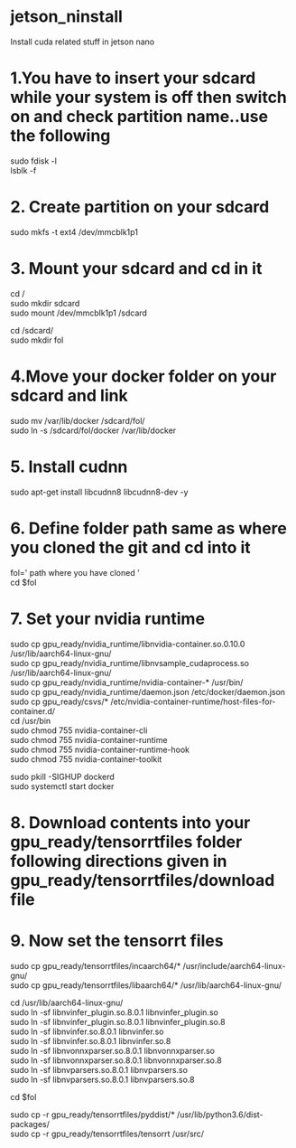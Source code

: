 # jetson_ninstall
Install cuda related stuff in jetson nano

# 1.You have to insert your sdcard while your system is off then switch on and check partition name..use the following  
  
sudo fdisk -l  
lsblk -f  
  
# 2. Create partition on your sdcard
sudo mkfs -t ext4 /dev/mmcblk1p1

# 3. Mount your sdcard and cd in it   
cd /  
sudo mkdir sdcard  
sudo mount /dev/mmcblk1p1 /sdcard
  
cd /sdcard/   
sudo mkdir fol  

# 4.Move your docker folder on your sdcard and link  
sudo mv /var/lib/docker /sdcard/fol/  
sudo ln -s /sdcard/fol/docker /var/lib/docker  
  
# 5. Install cudnn  
sudo apt-get install libcudnn8 libcudnn8-dev  -y  

# 6. Define folder path same as where you cloned the git and cd into it  

fol='  path where you have cloned '  
cd $fol  
  
# 7. Set your nvidia runtime  

sudo cp  gpu_ready/nvidia_runtime/libnvidia-container.so.0.10.0    /usr/lib/aarch64-linux-gnu/  
sudo cp gpu_ready/nvidia_runtime/libnvsample_cudaprocess.so      /usr/lib/aarch64-linux-gnu/  
sudo cp gpu_ready/nvidia_runtime/nvidia-container-*  /usr/bin/  
sudo cp gpu_ready/nvidia_runtime/daemon.json      /etc/docker/daemon.json  
sudo cp gpu_ready/csvs/*               /etc/nvidia-container-runtime/host-files-for-container.d/  
cd /usr/bin  
sudo chmod 755 nvidia-container-cli  
sudo chmod 755 nvidia-container-runtime  
sudo chmod 755 nvidia-container-runtime-hook  
sudo chmod 755 nvidia-container-toolkit    


sudo pkill -SIGHUP dockerd  
sudo systemctl start docker  
  

# 8. Download contents into your gpu_ready/tensorrtfiles folder following directions given in gpu_ready/tensorrtfiles/download file
  
# 9. Now set the tensorrt files  

sudo cp  gpu_ready/tensorrtfiles/incaarch64/*  /usr/include/aarch64-linux-gnu/  
sudo cp  gpu_ready/tensorrtfiles/libaarch64/*  /usr/lib/aarch64-linux-gnu/ 

cd /usr/lib/aarch64-linux-gnu/  
sudo ln -sf libnvinfer_plugin.so.8.0.1 libnvinfer_plugin.so   
sudo ln -sf libnvinfer_plugin.so.8.0.1 libnvinfer_plugin.so.8  
sudo ln -sf libnvinfer.so.8.0.1 libnvinfer.so  
sudo ln -sf libnvinfer.so.8.0.1 libnvinfer.so.8  
sudo ln -sf libnvonnxparser.so.8.0.1 libnvonnxparser.so  
sudo ln -sf libnvonnxparser.so.8.0.1 libnvonnxparser.so.8  
sudo ln -sf libnvparsers.so.8.0.1 libnvparsers.so  
sudo ln -sf libnvparsers.so.8.0.1 libnvparsers.so.8  
  
cd $fol  
  
sudo cp  -r gpu_ready/tensorrtfiles/pyddist/*   /usr/lib/python3.6/dist-packages/  
sudo cp  -r  gpu_ready/tensorrtfiles/tensorrt   /usr/src/  




